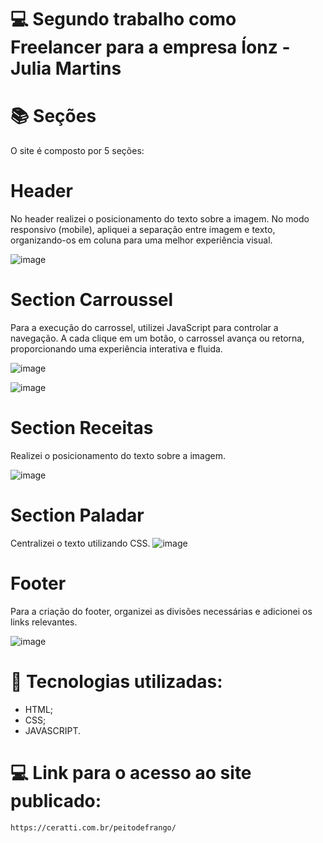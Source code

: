 # 💻 Segundo trabalho como Freelancer para a empresa Íonz - Julia Martins

# 📚 Seções
O site é composto por 5 seções:

# Header
No header realizei o posicionamento do texto sobre a imagem. No modo responsivo (mobile), apliquei a separação entre imagem e texto, organizando-os em coluna para uma melhor experiência visual.

![image](https://github.com/user-attachments/assets/69151e8a-9922-4af1-95d9-4bfa675a6623)

# Section Carroussel
Para a execução do carrossel, utilizei JavaScript para controlar a navegação. A cada clique em um botão, o carrossel avança ou retorna, proporcionando uma experiência interativa e fluida.

![image](https://github.com/user-attachments/assets/d25d4712-2233-45fe-84a4-91ceafaea2fc)

![image](https://github.com/user-attachments/assets/b3a815f9-bc7c-4981-a3fa-56f0ce2cbdfe)

# Section Receitas
 Realizei o posicionamento do texto sobre a imagem.

![image](https://github.com/user-attachments/assets/f2ec6d7c-6510-417b-84ab-74f5abdde7cf)

# Section Paladar
 Centralizei o texto utilizando CSS.
![image](https://github.com/user-attachments/assets/04b937f8-06b4-4039-98e0-01e76313c0d9)

# Footer
Para a criação do footer, organizei as divisões necessárias e adicionei os links relevantes.

![image](https://github.com/user-attachments/assets/e8b12e54-6918-46f7-a8b1-4497d7548f21)

# 💼 Tecnologias utilizadas:
- HTML;
- CSS;
- JAVASCRIPT.

# 💻 Link para o acesso ao site publicado:
    https://ceratti.com.br/peitodefrango/




